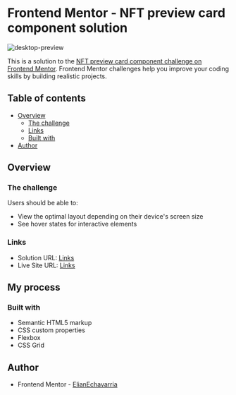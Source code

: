 # Frontend Mentor - NFT preview card component solution

![desktop-preview](https://github.com/user-attachments/assets/13e24843-ffc9-4184-8a0f-cab277633a41)

This is a solution to the [NFT preview card component challenge on Frontend Mentor](https://www.frontendmentor.io/challenges/nft-preview-card-component-SbdUL_w0U). Frontend Mentor challenges help you improve your coding skills by building realistic projects. 

## Table of contents

- [Overview](#overview)
  - [The challenge](#the-challenge)
  - [Links](#links)
  - [Built with](#built-with)
- [Author](#author)


## Overview

### The challenge

Users should be able to:

- View the optimal layout depending on their device's screen size
- See hover states for interactive elements



### Links

- Solution URL: [Links](https://www.frontendmentor.io/solutions/nft-card-solutions-nft-preview-card-MJjhCeFib0)
- Live Site URL: [Links](https://elianechavarria.github.io/NFT-Card-Preview/)

## My process

### Built with

- Semantic HTML5 markup
- CSS custom properties
- Flexbox
- CSS Grid




## Author


- Frontend Mentor - [ElianEchavarria](https://www.frontendmentor.io/profile/ElianEchavarria)

